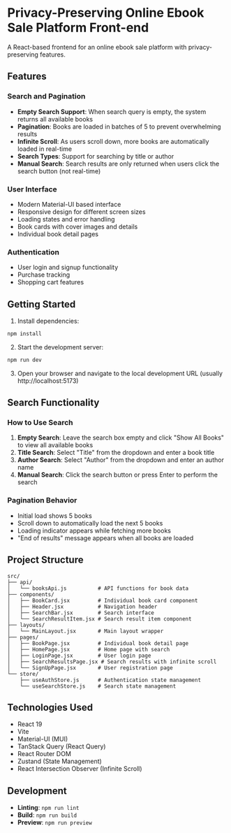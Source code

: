 # Privacy-Preserving Online Ebook Sale Platform Front-end

A React-based frontend for an online ebook sale platform with privacy-preserving features.

## Features

### Search and Pagination
- **Empty Search Support**: When search query is empty, the system returns all available books
- **Pagination**: Books are loaded in batches of 5 to prevent overwhelming results
- **Infinite Scroll**: As users scroll down, more books are automatically loaded in real-time
- **Search Types**: Support for searching by title or author
- **Manual Search**: Search results are only returned when users click the search button (not real-time)

### User Interface
- Modern Material-UI based interface
- Responsive design for different screen sizes
- Loading states and error handling
- Book cards with cover images and details
- Individual book detail pages

### Authentication
- User login and signup functionality
- Purchase tracking
- Shopping cart features

## Getting Started

1. Install dependencies:
```bash
npm install
```

2. Start the development server:
```bash
npm run dev
```

3. Open your browser and navigate to the local development URL (usually http://localhost:5173)

## Search Functionality

### How to Use Search
1. **Empty Search**: Leave the search box empty and click "Show All Books" to view all available books
2. **Title Search**: Select "Title" from the dropdown and enter a book title
3. **Author Search**: Select "Author" from the dropdown and enter an author name
4. **Manual Search**: Click the search button or press Enter to perform the search

### Pagination Behavior
- Initial load shows 5 books
- Scroll down to automatically load the next 5 books
- Loading indicator appears while fetching more books
- "End of results" message appears when all books are loaded

## Project Structure

```
src/
├── api/
│   └── booksApi.js          # API functions for book data
├── components/
│   ├── BookCard.jsx         # Individual book card component
│   ├── Header.jsx           # Navigation header
│   ├── SearchBar.jsx        # Search interface
│   └── SearchResultItem.jsx # Search result item component
├── layouts/
│   └── MainLayout.jsx       # Main layout wrapper
├── pages/
│   ├── BookPage.jsx         # Individual book detail page
│   ├── HomePage.jsx         # Home page with search
│   ├── LoginPage.jsx        # User login page
│   ├── SearchResultsPage.jsx # Search results with infinite scroll
│   └── SignUpPage.jsx       # User registration page
└── store/
    ├── useAuthStore.js      # Authentication state management
    └── useSearchStore.js    # Search state management
```

## Technologies Used

- React 19
- Vite
- Material-UI (MUI)
- TanStack Query (React Query)
- React Router DOM
- Zustand (State Management)
- React Intersection Observer (Infinite Scroll)

## Development

- **Linting**: `npm run lint`
- **Build**: `npm run build`
- **Preview**: `npm run preview`
